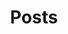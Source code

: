 ---
title: Posts
summary: My articles and various other writing projects.
description: Explore some of my recent posts.
---